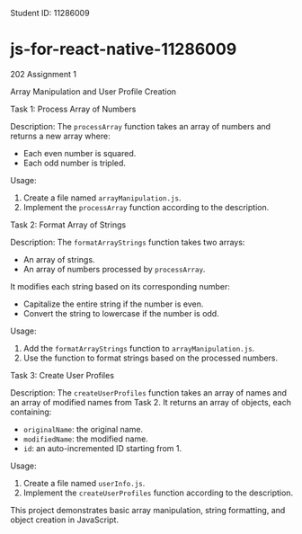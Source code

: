 Student ID: 11286009


# js-for-react-native-11286009
202 Assignment 1

Array Manipulation and User Profile Creation

Task 1: Process Array of Numbers

Description:
The `processArray` function takes an array of numbers and returns a new array where:
- Each even number is squared.
- Each odd number is tripled.

Usage:
1. Create a file named `arrayManipulation.js`.
2. Implement the `processArray` function according to the description.


Task 2: Format Array of Strings

Description:
The `formatArrayStrings` function takes two arrays:
- An array of strings.
- An array of numbers processed by `processArray`.

It modifies each string based on its corresponding number:
- Capitalize the entire string if the number is even.
- Convert the string to lowercase if the number is odd.

Usage:
1. Add the `formatArrayStrings` function to `arrayManipulation.js`.
2. Use the function to format strings based on the processed numbers.


Task 3: Create User Profiles

Description:
The `createUserProfiles` function takes an array of names and an array of modified names from Task 2. It returns an array of objects, each containing:
- `originalName`: the original name.
- `modifiedName`: the modified name.
- `id`: an auto-incremented ID starting from 1.

Usage:
1. Create a file named `userInfo.js`.
2. Implement the `createUserProfiles` function according to the description.

This project demonstrates basic array manipulation, string formatting, and object creation in JavaScript.
